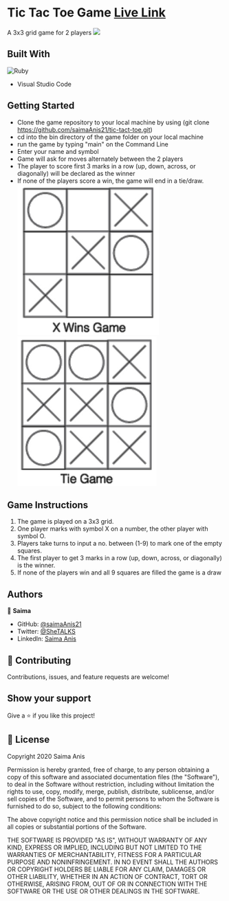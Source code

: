 # Tic Tac Toe Game [Live Link](https://replit.com/@saimaAnis21/tic-tact-toe)
A 3x3 grid game for 2 players
![](https://img.shields.io/badge/Microverse-blueviolet)


## Built With

![Ruby](https://www.vectorlogo.zone/logos/ruby-lang/ruby-lang-horizontal.svg)
- Visual Studio Code

## Getting Started

- Clone the game repository to your local machine by using (git clone https://github.com/saimaAnis21/tic-tact-toe.git)
- cd into the bin directory of the game folder on your local machine
- run the game by typing "main" on the Command Line
- Enter your name and symbol
- Game will ask for moves alternately between the 2 players
- The player to score first 3 marks in a row (up, down, across, or diagonally) will be declared as the winner
- If none of the players score a win, the game will end in a tie/draw.
![win](ttt-win.jpg) ![tie](ttt-draw.jpg)

## Game Instructions
1. The game is played on a 3x3 grid.
2. One player marks with symbol X on a number, the other player with symbol O.
3. Players take turns to input a no. between (1-9) to mark one of the empty squares.
4. The first player to get 3 marks in a row (up, down, across, or diagonally) is the winner.
5. If none of the players win and all 9 squares are filled the game is a draw



## Authors

👤 **Saima**

- GitHub: [@saimaAnis21](https://github.com/saimaAnis21)
- Twitter: [@SheTALKS](https://twitter.com/SheTALKS6)
- LinkedIn: [Saima Anis](https://www.linkedin.com/in/saima-anis-3a07921b2/)


## 🤝 Contributing

Contributions, issues, and feature requests are welcome!


## Show your support

Give a ⭐️ if you like this project!

## 📝 License

Copyright 2020 Saima Anis

Permission is hereby granted, free of charge, to any person obtaining a copy of this software and associated documentation files (the "Software"), to deal in the Software without restriction, including without limitation the rights to use, copy, modify, merge, publish, distribute, sublicense, and/or sell copies of the Software, and to permit persons to whom the Software is furnished to do so, subject to the following conditions:

The above copyright notice and this permission notice shall be included in all copies or substantial portions of the Software.

THE SOFTWARE IS PROVIDED "AS IS", WITHOUT WARRANTY OF ANY KIND, EXPRESS OR IMPLIED, INCLUDING BUT NOT LIMITED TO THE WARRANTIES OF MERCHANTABILITY, FITNESS FOR A PARTICULAR PURPOSE AND NONINFRINGEMENT. IN NO EVENT SHALL THE AUTHORS OR COPYRIGHT HOLDERS BE LIABLE FOR ANY CLAIM, DAMAGES OR OTHER LIABILITY, WHETHER IN AN ACTION OF CONTRACT, TORT OR OTHERWISE, ARISING FROM, OUT OF OR IN CONNECTION WITH THE SOFTWARE OR THE USE OR OTHER DEALINGS IN THE SOFTWARE.
